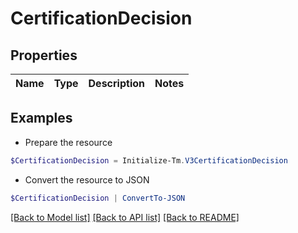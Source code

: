 # CertificationDecision
## Properties

Name | Type | Description | Notes
------------ | ------------- | ------------- | -------------

## Examples

- Prepare the resource
```powershell
$CertificationDecision = Initialize-Tm.V3CertificationDecision 
```

- Convert the resource to JSON
```powershell
$CertificationDecision | ConvertTo-JSON
```

[[Back to Model list]](../README.md#documentation-for-models) [[Back to API list]](../README.md#documentation-for-api-endpoints) [[Back to README]](../README.md)

